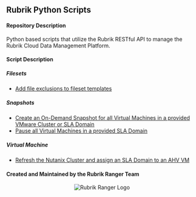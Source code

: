 ## Rubrik Python Scripts

#### Repository Description

Python based scripts that utilize the Rubrik RESTful API to manage the Rubrik Cloud Data Management Platform.

#### Script Description

##### Filesets

* [Add file exclusions to fileset templates](https://github.com/rubrik-devops/python-scripts/blob/master/Fileset/add_exclusion_to_fileset.py)

##### Snapshots

* [Create an On-Demand Snapshot for all Virtual Machines in a provided VMware Cluster or SLA Domain](https://github.com/rubrik-devops/python-scripts/blob/master/Snapshot/on_demand_snapshot_by_cluster_or_sla.py)
* [Pause all Virtual Machines in a provided SLA Domain](https://github.com/rubrik-devops/python-scripts/blob/master/Snapshot/pause_snapshot.py)

##### Virtual Machine

* [Refresh the Nutanix Cluster and assign an SLA Domain to an AHV VM](https://github.com/rubrik-devops/python-scripts/blob/master/Virtual%20Machine/nutanix_assign_sla.py)


#### Created and Maintained by the Rubrik Ranger Team

<p></p>
<p align="center">
  <img src="https://user-images.githubusercontent.com/8610203/37415009-6f9cf416-2778-11e8-8b56-052a8e41c3c8.png" alt="Rubrik Ranger Logo"/>
</p>


